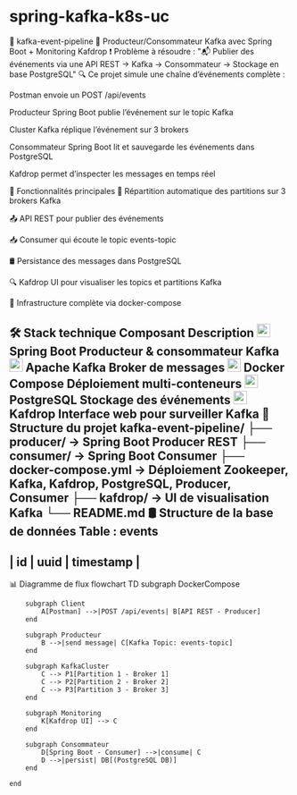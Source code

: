 # spring-kafka-k8s-uc
📡 kafka-event-pipeline
🧰 Producteur/Consommateur Kafka avec Spring Boot + Monitoring Kafdrop
❗ Problème à résoudre :
"📬 Publier des événements via une API REST → Kafka → Consommateur → Stockage en base PostgreSQL"
🔍
Ce projet simule une chaîne d’événements complète :

Postman envoie un POST /api/events

Producteur Spring Boot publie l’événement sur le topic Kafka

Cluster Kafka réplique l’événement sur 3 brokers

Consommateur Spring Boot lit et sauvegarde les événements dans PostgreSQL

Kafdrop permet d’inspecter les messages en temps réel

🧾 Fonctionnalités principales
🔁 Répartition automatique des partitions sur 3 brokers Kafka

📤 API REST pour publier des événements

📥 Consumer qui écoute le topic events-topic

🛢️ Persistance des messages dans PostgreSQL

🔍 Kafdrop UI pour visualiser les topics et partitions Kafka

🐳 Infrastructure complète via docker-compose

🛠️ Stack technique
Composant	Description
<img src="https://cdn.jsdelivr.net/gh/devicons/devicon/icons/spring/spring-original.svg" width="24"/> Spring Boot	Producteur & consommateur Kafka
<img src="https://cdn.jsdelivr.net/gh/devicons/devicon/icons/kafka/kafka-original.svg" width="24"/> Apache Kafka	Broker de messages
<img src="https://cdn.jsdelivr.net/gh/devicons/devicon/icons/docker/docker-original.svg" width="24"/> Docker Compose	Déploiement multi-conteneurs
<img src="https://cdn.jsdelivr.net/gh/devicons/devicon/icons/postgresql/postgresql-original.svg" width="24"/> PostgreSQL	Stockage des événements
<img src="https://img.icons8.com/fluency/48/topic.png" width="24"/> Kafdrop	Interface web pour surveiller Kafka
📂 Structure du projet
kafka-event-pipeline/
├── producer/              → Spring Boot Producer REST
├── consumer/              → Spring Boot Consumer
├── docker-compose.yml     → Déploiement Zookeeper, Kafka, Kafdrop, PostgreSQL, Producer, Consumer
├── kafdrop/               → UI de visualisation Kafka
└── README.md
🛢️ Structure de la base de données
Table : events
--------------------------
| id  | uuid  | timestamp |
--------------------------
📊 Diagramme de flux
flowchart TD
    subgraph DockerCompose

        subgraph Client
            A[Postman] -->|POST /api/events| B[API REST - Producer]
        end

        subgraph Producteur
            B -->|send message| C[Kafka Topic: events-topic]
        end

        subgraph KafkaCluster
            C --> P1[Partition 1 - Broker 1]
            C --> P2[Partition 2 - Broker 2]
            C --> P3[Partition 3 - Broker 3]
        end

        subgraph Monitoring
            K[Kafdrop UI] --> C
        end

        subgraph Consommateur
            D[Spring Boot - Consumer] -->|consume| C
            D -->|persist| DB[(PostgreSQL DB)]
        end

    end
